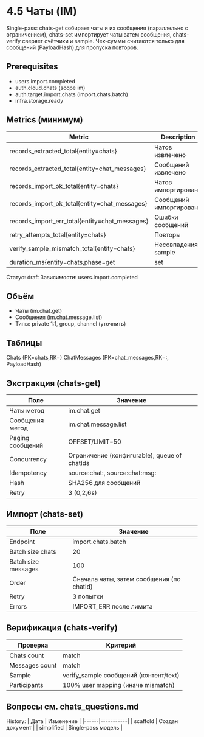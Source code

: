 # 4.5 Чаты (IM)

Single-pass: chats-get собирает чаты и их сообщения (параллельно с ограничением), chats-set импортирует чаты затем сообщения, chats-verify сверяет счётчики и sample. Чек-суммы считаются только для сообщений (PayloadHash) для пропуска повторов.

## Prerequisites
- users.import.completed
- auth.cloud.chats (scope im)
- auth.target.import.chats (import.chats.batch)
- infra.storage.ready

## Metrics (минимум)
| Metric | Description |
|--------|-------------|
| records_extracted_total{entity=chats} | Чатов извлечено |
| records_extracted_total{entity=chat_messages} | Сообщений извлечено |
| records_import_ok_total{entity=chats} | Чатов импортировано |
| records_import_ok_total{entity=chat_messages} | Сообщений импортировано |
| records_import_err_total{entity=chat_messages} | Ошибки сообщений |
| retry_attempts_total{entity=chats} | Повторы |
| verify_sample_mismatch_total{entity=chats} | Несовпадения sample |
| duration_ms{entity=chats,phase=get|set|verify} | Время фаз |
Статус: draft
Зависимости: users.import.completed

## Объём
- Чаты (im.chat.get)
- Сообщения (im.chat.message.list)
- Типы: private 1:1, group, channel (уточнить)

## Таблицы
Chats (PK=chats,RK=<chatId>)
ChatMessages (PK=chat_messages,RK=<chatId>:<msgId>, PayloadHash)

## Экстракция (chats-get)
| Поле | Значение |
|------|----------|
| Чаты метод | im.chat.get |
| Сообщения метод | im.chat.message.list |
| Paging сообщений | OFFSET/LIMIT=50 |
| Concurrency | Ограничение (конфигurable), queue of chatIds |
| Idempotency | source:chat:<id>, source:chat:msg:<id> |
| Hash | SHA256 для сообщений |
| Retry | 3 (0,2,6s) |

## Импорт (chats-set)
| Поле | Значение |
|------|----------|
| Endpoint | import.chats.batch |
| Batch size chats | 20 |
| Batch size messages | 100 |
| Order | Сначала чаты, затем сообщения (по chatId) |
| Retry | 3 попытки |
| Errors | IMPORT_ERR после лимита |

## Верификация (chats-verify)
| Проверка | Критерий |
|----------|----------|
| Chats count | match |
| Messages count | match |
| Sample | verify_sample сообщений (контент/text) |
| Participants | 100% user mapping (иначе mismatch) |

## Вопросы см. chats_questions.md

History:
| Дата | Изменение |
|------|-----------|
| scaffold | Создан документ |
| simplified | Single-pass модель |
